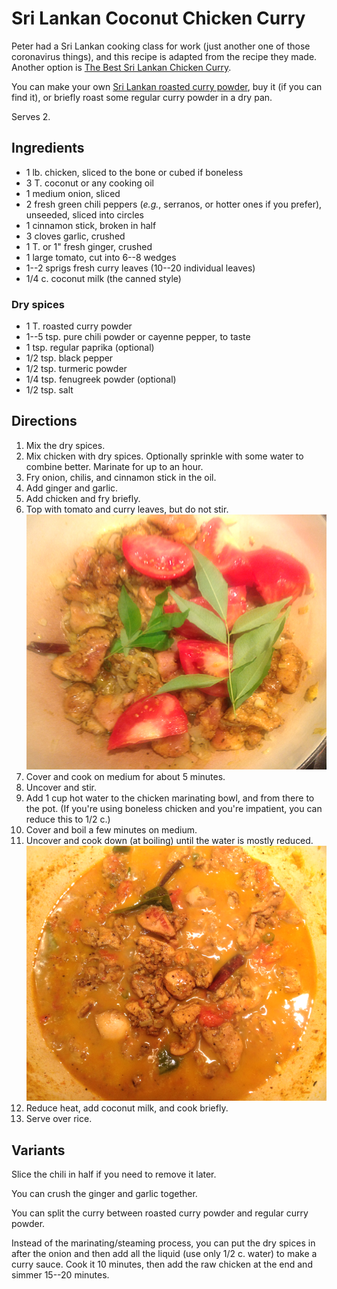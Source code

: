 [photographed]: ../indices/photographed.html

# Sri Lankan Coconut Chicken Curry

Peter had a Sri Lankan cooking class for work (just another one of those coronavirus things), and this recipe is adapted from the recipe they made.  Another option is [The Best Sri Lankan Chicken Curry](https://www.theflavorbender.com/sri-lankan-chicken-curry/).

You can make your own [Sri Lankan roasted curry powder](../appetizers/roastedCurryPowder.md), buy it (if you can find it), or briefly roast some regular curry powder in a dry pan.

Serves 2.

## Ingredients

* 1 lb. chicken, sliced to the bone or cubed if boneless
* 3 T. coconut or any cooking oil
* 1 medium onion, sliced
* 2 fresh green chili peppers (*e.g.*, serranos, or hotter ones if you prefer), unseeded, sliced into circles
* 1 cinnamon stick, broken in half
* 3 cloves garlic, crushed
* 1 T. or 1" fresh ginger, crushed
* 1 large tomato, cut into 6--8 wedges
* 1--2 sprigs fresh curry leaves (10--20 individual leaves)
* 1/4 c. coconut milk (the canned style)

### Dry spices

* 1 T. roasted curry powder
* 1--5 tsp. pure chili powder or cayenne pepper, to taste
* 1 tsp. regular paprika (optional)
* 1/2 tsp. black pepper
* 1/2 tsp. turmeric powder
* 1/4 tsp. fenugreek powder (optional)
* 1/2 tsp. salt


## Directions

1. Mix the dry spices.
2. Mix chicken with dry spices.  Optionally sprinkle with some water to combine better.  Marinate for up to an hour.
3. Fry onion, chilis, and cinnamon stick in the oil. 
4. Add ginger and garlic.
5. Add chicken and fry briefly.
6. Top with tomato and curry leaves, but do not stir.  ![not stirring](../images/sri_curry1.png)
7. Cover and cook on medium for about 5 minutes.
8. Uncover and stir.
9. Add 1 cup hot water to the chicken marinating bowl, and from there to the pot.  (If you're using boneless chicken and you're impatient, you can reduce this to 1/2 c.)
10. Cover and boil a few minutes on medium.
11. Uncover and cook down (at boiling) until the water is mostly reduced.   ![reducing](../images/sri_curry2.png)
12. Reduce heat, add coconut milk, and cook briefly.
13. Serve over rice.

## Variants

Slice the chili in half if you need to remove it later.

You can crush the ginger and garlic together.

You can split the curry between roasted curry powder and regular curry powder.

Instead of the marinating/steaming process, you can put the dry spices in after the onion and then add all the liquid (use only 1/2 c. water) to make a curry sauce.  Cook it 10 minutes, then add the raw chicken at the end and simmer 15--20 minutes.





